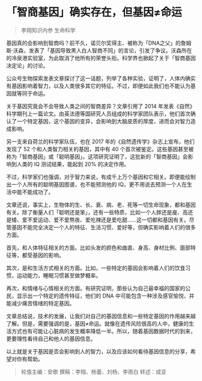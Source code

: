 # 「智商基因」确实存在，但基因≠命运
> 李翔知识内参
生命科学

基因真的会影响到智商吗？前不久，诺贝尔奖得主、被称为「DNA之父」的詹姆斯·沃森，发表了「基因导致黑人白人智商不同」的言论，引发了争议。沃森所在的冷泉港实验室，为此取消了他所有的荣誉头衔。科学界也掀起了关于「智商基因决定论」的讨论。

公众号生物探索发表文章探讨了这一话题，列举了各种实验，证明了，人体内确实有基因影响着智力，以及人类很多其它的特征。不过，即便如此我们也不能认为基因就等同于命运。

关于基因究竟会不会导致人类之间的智商差异？文章引用了 2014 年发表《自然》科学期刊上一篇论文。由英法德等国研究人员组成的科学家团队表示，他们首次确认了一个特定基因，这个基因的变异，会影响到大脑皮质的厚度，进而会对智力造成影响。

另一支来自荷兰的科学家队伍，也在 2017 年的《自然遗传学》杂志上宣布，他们发现了 52 个和人类智力相关的基因，其中有 40 个首次被鉴定。这些基因甚至被称为「智商基因」或「聪明基因」。这项研究证明了，这批新的「智商基因」会影响到人类的 IQ 测试结果，能起到 20% 的决定作用。

不过，科学家们也强调，对于智力来说，有成千上万个基因和它相关。即便能绘制出一个人所有的聪明基因图谱，也不能预测他的 IQ，更不用说去预测一个人在生活中能不能成功了。

文章还说，事实上，生物体的生、长、衰、病、老、死等一切生命现象，都和基因有关。除了衡量人们「聪明还是笨」，还有一些特质，比如一个人胖还是廋、高还是矮、爱不爱运动、爱不爱熬夜、爱吃辣还是爱吃甜……这一切都和基因有关。尽管基因不能完全决定一个人的特征、生活习惯、爱好等，但确实影响着人们的很多方面。

首先，和人体特征相关的方面。比如头发的颜色和曲直、身高、身材比例、面部特征等，都受基因的影响。

其次，是和生活方式相关的方面。比如，一些特定的基因会影响着人们的饮食习惯，运动能力，睡眠习惯甚至做梦概率。

再次，和情绪与心情相关的方面。有研究证明，那些认为自己最幸福的国家的公民，显示出一个特定的遗传特征，他们的 DNA 中可能包含一种涉及感官愉悦、并能减少痛苦情绪的特定基因。

文章总结说，技术的发展，让我们对自己的基因信息和一些特定基因的作用越来越了解。但是，需要强调的是，基因≠命运。就像在遗传风险很高的人中，健康的生活方式也有可能让心脏病的发生概率降低一半。所以，随着基因数据时代的到来，更要理性看待自己和他人的基因信息。

以上就是关于基因是否会影响到人的智力，以及应该如何看待基因信息的分享，希望对你有帮助。

> 轮值主编：安歌
撰稿：李翔、杨蕾、刘杨、李雨白
转述：成亚